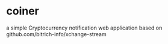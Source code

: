 # coiner
a simple Cryptocurrency notification web application based on github.com/bitrich-info/xchange-stream
